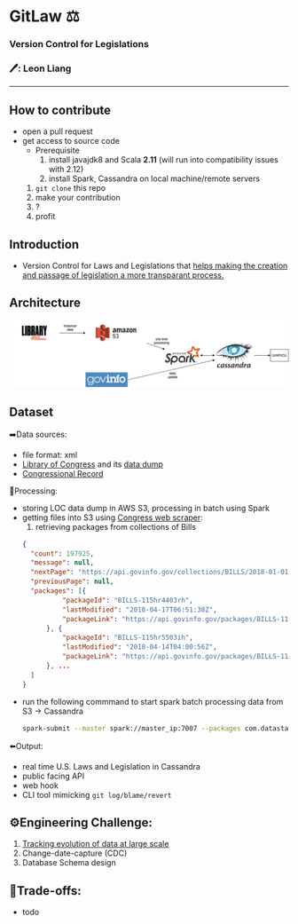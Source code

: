 # GitLaw ⚖️
### Version Control for Legislations
### :pen:: Leon Liang
----

## How to contribute
 - open a pull request
 - get access to source code
 	- Prerequisite
 		1. install javajdk8 and Scala **2.11** (will run into compatibility issues with 2.12)
 		2. install Spark, Cassandra on local machine/remote servers
	 1. `git clone` this repo
 	 2. make your contribution
	 3. ?
	 4. profit
 
## Introduction
 - Version Control for Laws and Legislations that [helps making the creation and passage of legislation a more transparant process.](https://blog.abevoelker.com/gitlaw-github-for-laws-and-legal-documents-a-tourniquet-for-american-liberty/)
 
## Architecture

 ![Data pipeline](https://github.com/leonliangsc/GitLaw/blob/master/images/Data%20Pipeline%20(1).png)

## Dataset

➡️Data sources: 
 - file format: xml
 - [Library of Congress](https://www.congress.gov/advanced-search/legislation) and its [data dump](https://github.com/usgpo/bulk-data)
 - [Congressional Record](https://www.congress.gov/congressional-record)

🔄Processing: 
 - storing LOC data dump in AWS S3, processing in batch using Spark
 - getting files into S3 using [Congress web scraper](https://github.com/unitedstates/congress):
  	1. retrieving packages from collections of Bills
	  ```json
	  {
		"count": 197925,
		"message": null,
		"nextPage": "https://api.govinfo.gov/collections/BILLS/2018-01-01T00:00:00Z/?offset=100&pageSize=100",
		"previousPage": null,
		"packages": [{
				"packageId": "BILLS-115hr4403rh",
				"lastModified": "2018-04-17T06:51:38Z",
				"packageLink": "https://api.govinfo.gov/packages/BILLS-115hr4403rh/summary"
			}, {
				"packageId": "BILLS-115hr5503ih",
				"lastModified": "2018-04-14T04:00:56Z",
				"packageLink": "https://api.govinfo.gov/packages/BILLS-115hr5503ih/summary"
			}, ...
		]
	}
	  ```
 - run the following commmand to start spark batch processing data from S3 -> Cassandra
	```bash
	spark-submit --master spark://master_ip:7007 --packages com.datastax.spark:spark-cassandra-connector_2.11:2.5.0,com.amazonaws:aws-java-sdk:1.7.4,org.apache.hadoop:hadoop-aws:2.7.7 --conf spark.hadoop.fs.s3a.endpoint=s3.us-east-2.amazonaws.com --conf spark.executor.extraJavaOptions=-Dcom.amazonaws.services.s3.enableV4=true --conf spark.driver.extraJavaOptions=-Dcom.amazonaws.services.s3.enableV4=true --conf spark.cassandra.connection.host=<cassandra_server_ip> --conf spark.sql.extensions=com.datastax.spark.connector.CassandraSparkExtensions ~/GitLaw/data-processing/processor/target/scala-2.11/processor_2.11-0.1.jar
	```
 

⬅️Output: 
 - real time U.S. Laws and Legislation in Cassandra
 - public facing API
 - web hook
 - CLI tool mimicking `git log/blame/revert` 



## :gear:Engineering Challenge: 
1. [Tracking evolution of data at large scale](https://sites.google.com/insightdatascience.com/de-la-fellow-hub-2020b/pre-session/project-prep/project-seeds#h.p_bFdKFDhnY8FI)
2. Change-date-capture (CDC)
3. Database Schema design

## :robot:Trade-offs:
 - todo

